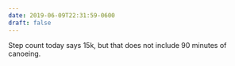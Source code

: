 ```yaml
---
date: 2019-06-09T22:31:59-0600
draft: false
---
```


Step count today says 15k, but that does not include 90 minutes of canoeing.


